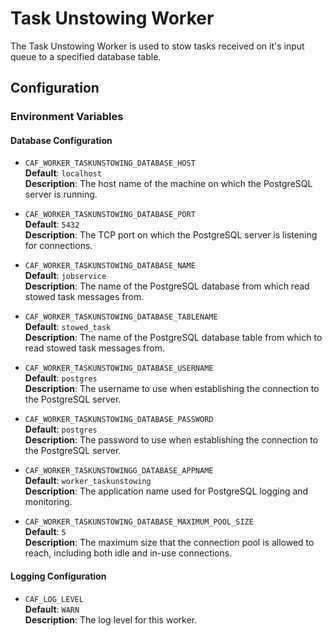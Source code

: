 # Task Unstowing Worker

The Task Unstowing Worker is used to stow tasks received on it's input queue to a specified database table.

## Configuration

### Environment Variables

#### Database Configuration

* `CAF_WORKER_TASKUNSTOWING_DATABASE_HOST`  
    **Default**: `localhost`  
    **Description**: The host name of the machine on which the PostgreSQL server is running.

* `CAF_WORKER_TASKUNSTOWING_DATABASE_PORT`  
    **Default**: `5432`  
    **Description**: The TCP port on which the PostgreSQL server is listening for connections.

* `CAF_WORKER_TASKUNSTOWING_DATABASE_NAME`  
    **Default**: `jobservice`  
    **Description**: The name of the PostgreSQL database from which read stowed task messages from.

* `CAF_WORKER_TASKUNSTOWING_DATABASE_TABLENAME`  
    **Default**: `stowed_task`  
    **Description**: The name of the PostgreSQL database table from which to read stowed task messages from.

* `CAF_WORKER_TASKUNSTOWING_DATABASE_USERNAME`  
    **Default**: `postgres`  
    **Description**: The username to use when establishing the connection to the PostgreSQL server.

* `CAF_WORKER_TASKUNSTOWING_DATABASE_PASSWORD`  
    **Default**: `postgres`  
    **Description**: The password to use when establishing the connection to the PostgreSQL server.

* `CAF_WORKER_TASKUNSTOWINGG_DATABASE_APPNAME`  
    **Default**: `worker_taskunstowing`  
    **Description**: The application name used for PostgreSQL logging and monitoring.

* `CAF_WORKER_TASKUNSTOWING_DATABASE_MAXIMUM_POOL_SIZE`  
    **Default**: `5`  
    **Description**: The maximum size that the connection pool is allowed to reach, including both idle and in-use connections.

#### Logging Configuration

* `CAF_LOG_LEVEL`  
    **Default**: `WARN`  
    **Description**: The log level for this worker.
